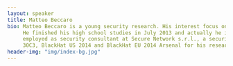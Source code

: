 ```yaml
---
layout: speaker
title: Matteo Beccaro
bio: Matteo Beccaro is a young security research. His interest focus on WiFi network, NFC implementations, hardware security and physec.
     He finished his high school studies in July 2013 and actually he is a student at Politecnico di Torino in CS course. He is also
     employed as security consultant at Secure Network s.r.l., a security firm in Italy. He has been selected as speaker at DEFCON 21,
     30C3, BlackHat US 2014 and BlackHat EU 2014 Arsenal for his research in vulnerabilities of NFC transport systems.
header-img: "img/index-bg.jpg"
---
```

